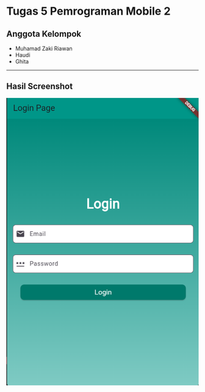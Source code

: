 # Tugas 5 Pemrograman Mobile 2

## Anggota Kelompok

- Muhamad Zaki Riawan
- Haudi
- Ghita

---

## Hasil Screenshot
![image alt](https://github.com/HandukBasah-jpg/tugas5-flutter-pm2/blob/100b24853340a67afbdee81b8b3ea23a3d3f6f2c/Pemrograman%20Mobile%202%20Login%20Page.png)
